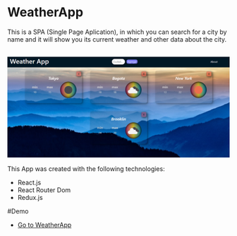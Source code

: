 # WeatherApp

This is a SPA (Single Page Aplication), in which you can search for a city by name and it will show you its current weather and other data about the city.

<br/>

<img src="./others/screenshot-weatherApp.png" alt="weatherApp-image"/>

<br/>

This App was created with the following technologies:

- React.js
- React Router Dom
- Redux.js

#Demo

- [Go to WeatherApp](https://weather-q3761dxok-andrescrm33.vercel.app/)
